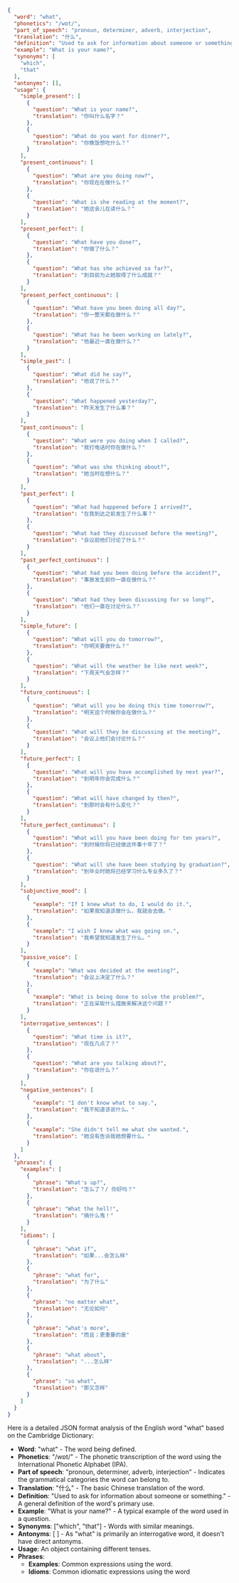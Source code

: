 ```json
{
  "word": "what",
  "phonetics": "/wɒt/",
  "part_of_speech": "pronoun, determiner, adverb, interjection",
  "translation": "什么",
  "definition": "Used to ask for information about someone or something.",
  "example": "What is your name?",
  "synonyms": [
    "which",
    "that"
  ],
  "antonyms": [],
  "usage": {
    "simple_present": [
      {
        "question": "What is your name?",
        "translation": "你叫什么名字？"
      },
      {
        "question": "What do you want for dinner?",
        "translation": "你晚饭想吃什么？"
      }
    ],
    "present_continuous": [
      {
        "question": "What are you doing now?",
        "translation": "你现在在做什么？"
      },
      {
        "question": "What is she reading at the moment?",
        "translation": "她这会儿在读什么？"
      }
    ],
    "present_perfect": [
      {
        "question": "What have you done?",
        "translation": "你做了什么？"
      },
      {
        "question": "What has she achieved so far?",
        "translation": "到目前为止她取得了什么成就？"
      }
    ],
    "present_perfect_continuous": [
      {
        "question": "What have you been doing all day?",
        "translation": "你一整天都在做什么？"
      },
      {
        "question": "What has he been working on lately?",
        "translation": "他最近一直在做什么？"
      }
    ],
    "simple_past": [
      {
        "question": "What did he say?",
        "translation": "他说了什么？"
      },
      {
        "question": "What happened yesterday?",
        "translation": "昨天发生了什么事？"
      }
    ],
    "past_continuous": [
      {
        "question": "What were you doing when I called?",
        "translation": "我打电话时你在做什么？"
      },
      {
        "question": "What was she thinking about?",
        "translation": "她当时在想什么？"
      }
    ],
    "past_perfect": [
      {
        "question": "What had happened before I arrived?",
        "translation": "在我到达之前发生了什么事？"
      },
      {
        "question": "What had they discussed before the meeting?",
        "translation": "会议前他们讨论了什么？"
      }
    ],
    "past_perfect_continuous": [
      {
        "question": "What had you been doing before the accident?",
        "translation": "事故发生前你一直在做什么？"
      },
      {
        "question": "What had they been discussing for so long?",
        "translation": "他们一直在讨论什么？"
      }
    ],
    "simple_future": [
      {
        "question": "What will you do tomorrow?",
        "translation": "你明天要做什么？"
      },
      {
        "question": "What will the weather be like next week?",
        "translation": "下周天气会怎样？"
      }
    ],
    "future_continuous": [
      {
        "question": "What will you be doing this time tomorrow?",
        "translation": "明天这个时候你会在做什么？"
      },
      {
        "question": "What will they be discussing at the meeting?",
        "translation": "会议上他们会讨论什么？"
      }
    ],
    "future_perfect": [
      {
        "question": "What will you have accomplished by next year?",
        "translation": "到明年你会完成什么？"
      },
      {
        "question": "What will have changed by then?",
        "translation": "到那时会有什么变化？"
      }
    ],
    "future_perfect_continuous": [
      {
        "question": "What will you have been doing for ten years?",
        "translation": "到时候你将已经做这件事十年了？"
      },
      {
        "question": "What will she have been studying by graduation?",
        "translation": "到毕业时她将已经学习什么专业多久了？"
      }
    ],
    "subjunctive_mood": [
      {
        "example": "If I knew what to do, I would do it.",
        "translation": "如果我知道该做什么，我就会去做。"
      },
      {
        "example": "I wish I knew what was going on.",
        "translation": "我希望我知道发生了什么。"
      }
    ],
    "passive_voice": [
      {
        "example": "What was decided at the meeting?",
        "translation": "会议上决定了什么？"
      },
      {
        "example": "What is being done to solve the problem?",
        "translation": "正在采取什么措施来解决这个问题？"
      }
    ],
    "interrogative_sentences": [
      {
        "question": "What time is it?",
        "translation": "现在几点了？"
      },
      {
        "question": "What are you talking about?",
        "translation": "你在说什么？"
      }
    ],
    "negative_sentences": [
      {
        "example": "I don't know what to say.",
        "translation": "我不知道该说什么。"
      },
      {
        "example": "She didn't tell me what she wanted.",
        "translation": "她没有告诉我她想要什么。"
      }
    ]
  },
  "phrases": {
    "examples": [
      {
        "phrase": "What's up?",
        "translation": "怎么了？/ 你好吗？"
      },
      {
        "phrase": "What the hell!",
        "translation": "搞什么鬼！"
      }
    ],
    "idioms": [
      {
        "phrase": "what if",
        "translation": "如果...会怎么样"
      },
      {
        "phrase": "what for",
        "translation": "为了什么"
      },
      {
        "phrase": "no matter what",
        "translation": "无论如何"
      },
      {
        "phrase": "what's more",
        "translation": "而且；更重要的是"
      },
      {
        "phrase": "what about",
        "translation": "...怎么样"
      },
      {
        "phrase": "so what",
        "translation": "那又怎样"
      }
    ]
  }
}
```
Here is a detailed JSON format analysis of the English word "what" based on the Cambridge Dictionary:

*   **Word**: "what" - The word being defined.
*   **Phonetics**: "/wɒt/" - The phonetic transcription of the word using the International Phonetic Alphabet (IPA).
*   **Part of speech**: "pronoun, determiner, adverb, interjection" -  Indicates the grammatical categories the word can belong to.
*   **Translation**: "什么" - The basic Chinese translation of the word.
*   **Definition**: "Used to ask for information about someone or something." - A general definition of the word's primary use.
*   **Example**: "What is your name?" - A typical example of the word used in a question.
*   **Synonyms**: \["which", "that"] - Words with similar meanings.
*    **Antonyms**: \[ ] - As "what" is primarily an interrogative word, it doesn't have direct antonyms.
*   **Usage**: An object containing different tenses.
*   **Phrases**:
    *   **Examples**: Common expressions using the word.
    *   **Idioms**: Common idiomatic expressions using the word
 